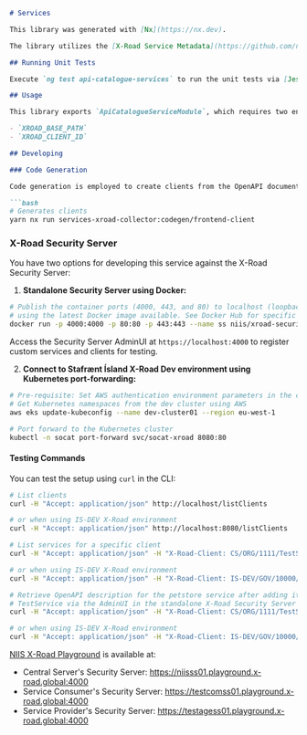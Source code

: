 ```markdown
# Services

This library was generated with [Nx](https://nx.dev).

The library utilizes the [X-Road Service Metadata](https://github.com/nordic-institute/X-Road/blob/develop/doc/Protocols/pr-meta_x-road_service_metadata_protocol.md#openapi-definition) and [X-Road Service Metadata for REST](https://github.com/nordic-institute/X-Road/blob/develop/doc/Protocols/pr-mrest_x-road_service_metadata_protocol_for_rest.md#annex-a-service-descriptions-for-rest-metadata-services) to gather information about services registered in the X-Road environment.

## Running Unit Tests

Execute `ng test api-catalogue-services` to run the unit tests via [Jest](https://jestjs.io).

## Usage

This library exports `ApiCatalogueServiceModule`, which requires two environment variables for configuring the connection to the X-Road Security Server. These variables are stored in AWS Parameter Store under the `/k8s/xroad-collector/` path. The variables are:

- `XROAD_BASE_PATH`
- `XROAD_CLIENT_ID`

## Developing

### Code Generation

Code generation is employed to create clients from the OpenAPI documents for the two REST services provided by X-Road for this metadata. Use the `codegen` command in `project.json`:

```bash
# Generates clients
yarn nx run services-xroad-collector:codegen/frontend-client
```

### X-Road Security Server

You have two options for developing this service against the X-Road Security Server:

1. **Standalone Security Server using Docker:**

```bash
# Publish the container ports (4000, 443, and 80) to localhost (loopback address)
# using the latest Docker image available. See Docker Hub for specific tags for specific versions.
docker run -p 4000:4000 -p 80:80 -p 443:443 --name ss niis/xroad-security-server-standalone
```

Access the Security Server AdminUI at `https://localhost:4000` to register custom services and clients for testing.

2. **Connect to Stafrænt Ísland X-Road Dev environment using Kubernetes port-forwarding:**

```bash
# Pre-requisite: Set AWS authentication environment parameters in the current shell
# Get Kubernetes namespaces from the dev cluster using AWS
aws eks update-kubeconfig --name dev-cluster01 --region eu-west-1

# Port forward to the Kubernetes cluster
kubectl -n socat port-forward svc/socat-xroad 8080:80
```

#### Testing Commands

You can test the setup using `curl` in the CLI:

```bash
# List clients
curl -H "Accept: application/json" http://localhost/listClients

# or when using IS-DEV X-Road environment
curl -H "Accept: application/json" http://localhost:8080/listClients
```

```bash
# List services for a specific client
curl -H "Accept: application/json" -H "X-Road-Client: CS/ORG/1111/TestService" http://localhost/r1/CS/ORG/1111/TestService/listMethods

# or when using IS-DEV X-Road environment
curl -H "Accept: application/json" -H "X-Road-Client: IS-DEV/GOV/10000/island-is-client" http://localhost:8080/r1/IS-DEV/GOV/10000/island-is-protected/listMethods
```

```bash
# Retrieve OpenAPI description for the petstore service after adding it to the
# TestService via the AdminUI in the standalone X-Road Security Server
curl -H "Accept: application/json" -H "X-Road-Client: CS/ORG/1111/TestService" http://localhost/r1/CS/ORG/1111/TestService/getOpenAPI?serviceCode=petstore

# or when using IS-DEV X-Road environment
curl -H "Accept: application/json" -H "X-Road-Client: IS-DEV/GOV/10000/island-is-client" http://localhost:8080/r1/IS-DEV/GOV/10000/island-is-protected/getOpenAPI?serviceCode=petstore-v1
```

[NIIS X-Road Playground](https://x-road.global/xroad-playground) is available at:

- Central Server's Security Server: <https://niisss01.playground.x-road.global:4000>
- Service Consumer's Security Server: <https://testcomss01.playground.x-road.global:4000>
- Service Provider's Security Server: <https://testagess01.playground.x-road.global:4000>
```